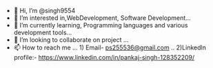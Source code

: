 - 👋 Hi, I’m @singh9554
- 👀 I’m interested in,WebDevelopment, Software Development...
- 🌱 I’m currently learning, Programming languages and various development tools...
- 💞️ I’m looking to collaborate on project ...
- 📫 How to reach me ... 1) Email- ps255536@gmail.com ..
                          2)Linkedln profile:- https://www.linkedin.com/in/pankaj-singh-128352209/

<!---
singh9554/singh9554 is a ✨ special ✨ repository because its `README.md` (this file) appears on your GitHub profile.
You can click the Preview link to take a look at your changes.
--->

